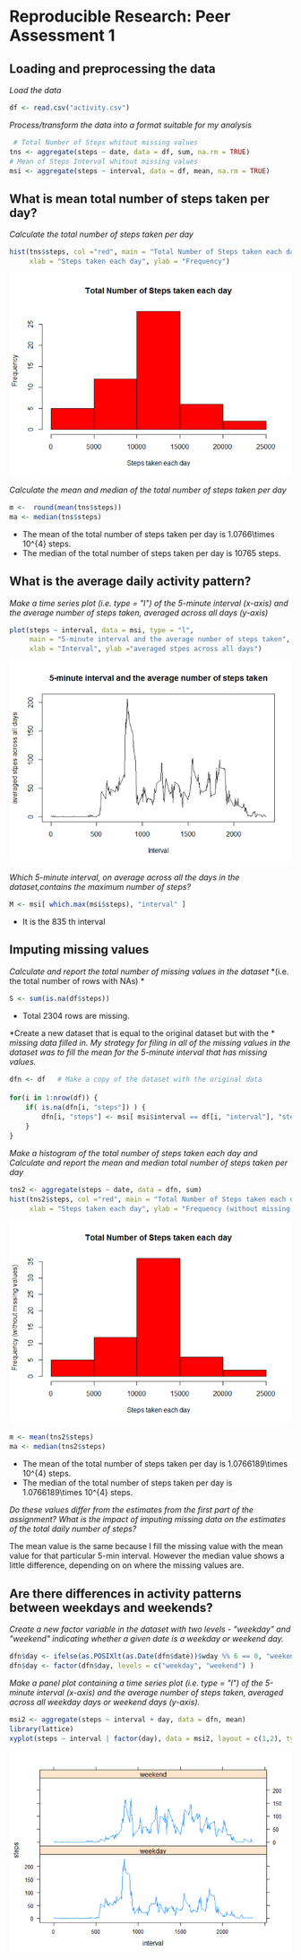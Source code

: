 # Reproducible Research: Peer Assessment 1


## Loading and preprocessing the data

*Load the data*

```r
df <- read.csv("activity.csv")
```
*Process/transform the data into a format suitable for my analysis*

```r
 # Total Number of Steps whitout missing values
tns <- aggregate(steps ~ date, data = df, sum, na.rm = TRUE)
# Mean of Steps Interval whitout missing values
msi <- aggregate(steps ~ interval, data = df, mean, na.rm = TRUE) 
```

## What is mean total number of steps taken per day?

*Calculate the total number of steps taken per day*

```r
hist(tns$steps, col ="red", main = "Total Number of Steps taken each day",
	 xlab = "Steps taken each day", ylab = "Frequency")
```

![](PA1_template_files/figure-html/unnamed-chunk-3-1.png)<!-- -->

*Calculate the mean and median of the total number of steps taken per day*

```r
m <-  round(mean(tns$steps))
ma <- median(tns$steps)
```

- The mean of the total number of steps taken per day is 1.0766\times 10^{4} steps.
- The median of the total number of steps taken per day is 10765 steps.

## What is the average daily activity pattern?

*Make a time series plot (i.e. type = "l") of the 5-minute interval (x-axis) and the average number of steps taken, averaged across all days (y-axis)*

```r
plot(steps ~ interval, data = msi, type = "l",
	 main = "5-minute interval and the average number of steps taken",
	 xlab = "Interval", ylab ="averaged stpes across all days")
```

![](PA1_template_files/figure-html/unnamed-chunk-5-1.png)<!-- -->

*Which 5-minute interval, on average across all the days in the dataset,contains the maximum number of steps?*

```r
M <- msi[ which.max(msi$steps), "interval" ]
```
- It is the 835 th interval

## Imputing missing values

*Calculate and report the total number of missing values in the dataset*
*(i.e. the total number of rows with NAs) *

```r
S <- sum(is.na(df$steps))
```
- Total 2304 rows are missing.

*Create a new dataset that is equal to the original dataset but with the *
*missing data filled in. My strategy for filing in all of the missing values*
*in the dataset was to fill the mean for the 5-minute interval that has*
*missing values.*

```r
dfn <- df   # Make a copy of the dataset with the original data

for(i in 1:nrow(df)) {
	if( is.na(dfn[i, "steps"]) ) {
		dfn[i, "steps"] <- msi[ msi$interval == df[i, "interval"], "steps"]
	}
}
```

*Make a histogram of the total number of steps taken each day and*
*Calculate and report the mean and median total number of steps taken per day*

```r
tns2 <- aggregate(steps ~ date, data = dfn, sum)
hist(tns2$steps, col ="red", main = "Total Number of Steps taken each day",
	 xlab = "Steps taken each day", ylab = "Frequency (without missing values)")
```

![](PA1_template_files/figure-html/unnamed-chunk-9-1.png)<!-- -->

```r
m <- mean(tns2$steps)
ma <- median(tns2$steps)
```
- The mean of the total number of steps taken per day is 1.0766189\times 10^{4} steps.
- The median of the total number of steps taken per day is 1.0766189\times 10^{4} steps.

*Do these values differ from the estimates from the first part of the*
*assignment? What is the impact of imputing missing data on the estimates*
*of the total daily number of steps?*

The mean value is the same because I fill the missing value with the mean value
for that particular 5-min interval. However the median value shows a little
difference, depending on on where the missing values are.

## Are there differences in activity patterns between weekdays and weekends?

*Create a new factor variable in the dataset with two levels - "weekday"*
*and "weekend" indicating whether a given date is a weekday or weekend day.*

```r
dfn$day <- ifelse(as.POSIXlt(as.Date(dfn$date))$wday %% 6 == 0, "weekend", "weekday")
dfn$day <- factor(dfn$day, levels = c("weekday", "weekend") )
```
*Make a panel plot containing a time series plot (i.e. type = "l") of the*
*5-minute interval (x-axis) and the average number of steps taken, averaged*
*across all weekday days or weekend days (y-axis).*

```r
msi2 <- aggregate(steps ~ interval + day, data = dfn, mean)
library(lattice)
xyplot(steps ~ interval | factor(day), data = msi2, layout = c(1,2), type="l")
```

![](PA1_template_files/figure-html/unnamed-chunk-11-1.png)<!-- -->

